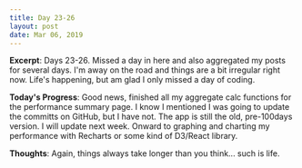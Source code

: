```yaml
---
title: Day 23-26
layout: post
date: Mar 06, 2019
---
```


**Excerpt**: Days 23-26. Missed a day in here and also aggregated my posts for several days. I'm away on the road and things are a bit irregular right now. Life's happening, but am glad I only missed a day of coding. 

**Today's Progress**: Good news, finished all my aggregate calc functions for the performance summary page. I know I mentioned I was going to update the committs on GitHub, but I have not. The app is still the old, pre-100days version. I will update next week. Onward to graphing and charting my performance with Recharts or some kind of D3/React library.

**Thoughts**: Again, things always take longer than you think... such is life. 